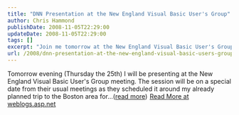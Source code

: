 ```yaml
---
title: "DNN Presentation at the New England Visual Basic User's Group"
author: Chris Hammond
publishDate: 2008-11-05T22:29:00
updateDate: 2008-11-05T22:29:00
tags: []
excerpt: "Join me tomorrow at the New England Visual Basic User's Group meeting. I will be presenting a special session in Boston. Learn more at weblogs.asp.net!"
url: /2008/dnn-presentation-at-the-new-england-visual-basic-users-group  # Use the generated URL with year
---
```

Tomorrow evening (Thursday the 25th) I will be presenting at the New England Visual Basic User's Group meeting. The session will be on a special date from their usual meetings as they scheduled it around my already planned trip to the Boston area for...(<a href="https://weblogs.asp.net/christoc/archive/2008/09/24/dnn-presentation-at-the-new-england-visual-basic-user-s-group.aspx">read more</a>)<img src="https://weblogs.asp.net/aggbug.aspx?PostID=6640442" width="1" height="1"> <a href="https://weblogs.asp.net/christoc/archive/2008/09/24/dnn-presentation-at-the-new-england-visual-basic-user-s-group.aspx">Read More at weblogs.asp.net</a>

